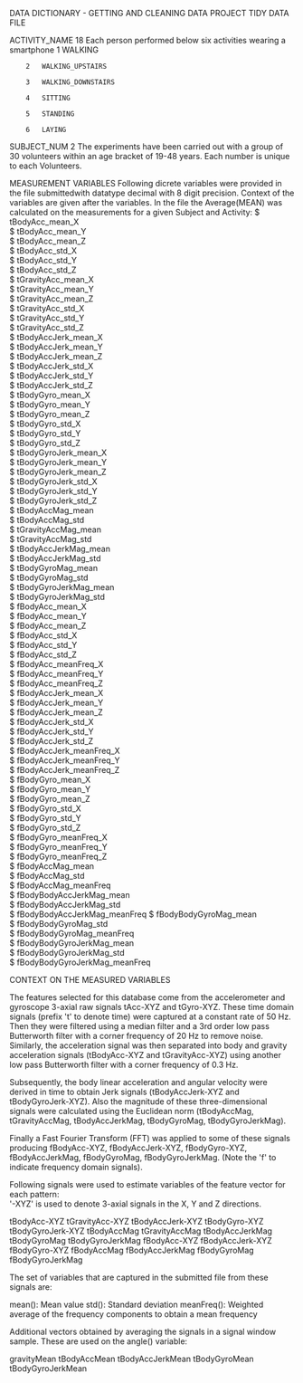 DATA DICTIONARY - GETTING AND CLEANING DATA PROJECT TIDY DATA FILE

 ACTIVITY_NAME        18
	Each person performed below six activities wearing a smartphone
		1 	WALKING

		2 	WALKING_UPSTAIRS

		3 	WALKING_DOWNSTAIRS

		4 	SITTING

		5 	STANDING

		6 	LAYING


 
 SUBJECT_NUM            2
     The experiments have been carried out with a group of 30 volunteers within an age bracket of 19-48 years. Each number is unique to each Volunteers.

MEASUREMENT VARIABLES
	Following dicrete variables were provided in the file submittedwith datatype decimal with 8 digit precision. Context of the variables are given after the variables. In the file the Average(MEAN) was calculated on the measurements for a given Subject and Activity:
 $ tBodyAcc_mean_X      
 $ tBodyAcc_mean_Y              
 $ tBodyAcc_mean_Z              
 $ tBodyAcc_std_X               
 $ tBodyAcc_std_Y               
 $ tBodyAcc_std_Z               
 $ tGravityAcc_mean_X           
 $ tGravityAcc_mean_Y           
 $ tGravityAcc_mean_Z          
 $ tGravityAcc_std_X            
 $ tGravityAcc_std_Y            
 $ tGravityAcc_std_Z            
 $ tBodyAccJerk_mean_X          
 $ tBodyAccJerk_mean_Y          
 $ tBodyAccJerk_mean_Z          
 $ tBodyAccJerk_std_X           
 $ tBodyAccJerk_std_Y           
 $ tBodyAccJerk_std_Z           
 $ tBodyGyro_mean_X             
 $ tBodyGyro_mean_Y             
 $ tBodyGyro_mean_Z             
 $ tBodyGyro_std_X              
 $ tBodyGyro_std_Y              
 $ tBodyGyro_std_Z              
 $ tBodyGyroJerk_mean_X         
 $ tBodyGyroJerk_mean_Y         
 $ tBodyGyroJerk_mean_Z         
 $ tBodyGyroJerk_std_X          
 $ tBodyGyroJerk_std_Y          
 $ tBodyGyroJerk_std_Z          
 $ tBodyAccMag_mean             
 $ tBodyAccMag_std              
 $ tGravityAccMag_mean          
 $ tGravityAccMag_std           
 $ tBodyAccJerkMag_mean         
 $ tBodyAccJerkMag_std          
 $ tBodyGyroMag_mean            
 $ tBodyGyroMag_std             
 $ tBodyGyroJerkMag_mean        
 $ tBodyGyroJerkMag_std         
 $ fBodyAcc_mean_X              
 $ fBodyAcc_mean_Y              
 $ fBodyAcc_mean_Z              
 $ fBodyAcc_std_X               
 $ fBodyAcc_std_Y               
 $ fBodyAcc_std_Z               
 $ fBodyAcc_meanFreq_X          
 $ fBodyAcc_meanFreq_Y          
 $ fBodyAcc_meanFreq_Z          
 $ fBodyAccJerk_mean_X          
 $ fBodyAccJerk_mean_Y          
 $ fBodyAccJerk_mean_Z          
 $ fBodyAccJerk_std_X           
 $ fBodyAccJerk_std_Y           
 $ fBodyAccJerk_std_Z           
 $ fBodyAccJerk_meanFreq_X      
 $ fBodyAccJerk_meanFreq_Y      
 $ fBodyAccJerk_meanFreq_Z      
 $ fBodyGyro_mean_X             
 $ fBodyGyro_mean_Y             
 $ fBodyGyro_mean_Z             
 $ fBodyGyro_std_X              
 $ fBodyGyro_std_Y              
 $ fBodyGyro_std_Z              
 $ fBodyGyro_meanFreq_X         
 $ fBodyGyro_meanFreq_Y         
 $ fBodyGyro_meanFreq_Z         
 $ fBodyAccMag_mean             
 $ fBodyAccMag_std              
 $ fBodyAccMag_meanFreq         
 $ fBodyBodyAccJerkMag_mean     
 $ fBodyBodyAccJerkMag_std      
 $ fBodyBodyAccJerkMag_meanFreq 
 $ fBodyBodyGyroMag_mean        
 $ fBodyBodyGyroMag_std         
 $ fBodyBodyGyroMag_meanFreq    
 $ fBodyBodyGyroJerkMag_mean    
 $ fBodyBodyGyroJerkMag_std     
 $ fBodyBodyGyroJerkMag_meanFreq

CONTEXT ON THE MEASURED VARIABLES

The features selected for this database come from the accelerometer and gyroscope 3-axial raw signals tAcc-XYZ and tGyro-XYZ. These time domain signals (prefix 't' to denote time) were captured at a constant rate of 50 Hz. Then they were filtered using a median filter and a 3rd order low pass Butterworth filter with a corner frequency of 20 Hz to remove noise. Similarly, the acceleration signal was then separated into body and gravity acceleration signals (tBodyAcc-XYZ and tGravityAcc-XYZ) using another low pass Butterworth filter with a corner frequency of 0.3 Hz. 

Subsequently, the body linear acceleration and angular velocity were derived in time to obtain Jerk signals (tBodyAccJerk-XYZ and tBodyGyroJerk-XYZ). Also the magnitude of these three-dimensional signals were calculated using the Euclidean norm (tBodyAccMag, tGravityAccMag, tBodyAccJerkMag, tBodyGyroMag, tBodyGyroJerkMag). 

Finally a Fast Fourier Transform (FFT) was applied to some of these signals producing fBodyAcc-XYZ, fBodyAccJerk-XYZ, fBodyGyro-XYZ, fBodyAccJerkMag, fBodyGyroMag, fBodyGyroJerkMag. (Note the 'f' to indicate frequency domain signals). 

Following signals were used to estimate variables of the feature vector for each pattern:  
'-XYZ' is used to denote 3-axial signals in the X, Y and Z directions.

tBodyAcc-XYZ
tGravityAcc-XYZ
tBodyAccJerk-XYZ
tBodyGyro-XYZ
tBodyGyroJerk-XYZ
tBodyAccMag
tGravityAccMag
tBodyAccJerkMag
tBodyGyroMag
tBodyGyroJerkMag
fBodyAcc-XYZ
fBodyAccJerk-XYZ
fBodyGyro-XYZ
fBodyAccMag
fBodyAccJerkMag
fBodyGyroMag
fBodyGyroJerkMag

The set of variables that are captured in the submitted file from these signals are: 

mean(): Mean value
std(): Standard deviation
meanFreq(): Weighted average of the frequency components to obtain a mean frequency

Additional vectors obtained by averaging the signals in a signal window sample. These are used on the angle() variable:

gravityMean
tBodyAccMean
tBodyAccJerkMean
tBodyGyroMean
tBodyGyroJerkMean
